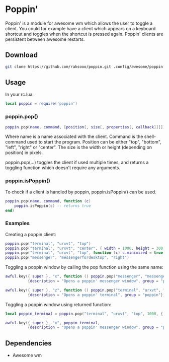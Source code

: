 # Poppin'
Poppin' is a module for awesome wm which allows the user to toggle a client. You could for example have a client which appears on a keyboard shortcut and toggles when the shortcut is pressed again. Poppin' clients are persistent between awesome restarts.

## Download
```sh
git clone https://github.com/raksooo/poppin.git .config/awesome/poppin
```

## Usage
In your rc.lua:
```lua
local poppin = require('poppin')
```

### poppin.pop()
```lua
poppin.pop(name, command, [position[, size[, properties[, callback]]]])
```

Where name is a name associated with the client. Command is the shell-command used to start the program. Position can be either "top", "bottom", "left", "right" or "center". The size is the width or height (depending on position) in pixels.

poppin.pop(...) toggles the client if used multiple times, and returns a toggling function which doesn't require any arguments.

### poppin.isPoppin()
To check if a client is handled by poppin, poppin.isPoppin() can be used.
```lua
poppin.pop(name, command, function (c)
    poppin.isPoppin(c) -- returns true
end)
```

### Examples
Creating a poppin client:
```lua
poppin.pop("terminal", "urxvt", "top")
poppin.pop("terminal", "urxvt", "center", { width = 1000, height = 300 })
poppin.pop("terminal", "urxvt", "top", function (c) c.minimized = true end)
poppin.pop("messenger", "messengerfordesktop", "right")
```

Toggling a poppin window by calling the pop function using the same name:
```lua
awful.key({ super }, "x", function () poppin.pop("messenger", "messengerfordesktop", "right", 1000) end,
          {description = "Opens a poppin' messenger window", group = "poppin"}),

awful.key({ super }, "z", function () poppin.pop("terminal", "urxvt", "center", 1000) end,
          {description = "Opens a poppin' terminal", group = "poppin"}),
```

Toggling a poppin window using returned function:
```lua
local poppin_terminal = poppin.pop("terminal", "urxvt", "top", 1000, { border_width = 5 })

awful.key({ super }, "x", poppin_terminal,
          {description = "Opens a poppin' messenger window", group = "poppin"}),
```

## Dependencies
* Awesome wm

